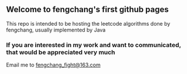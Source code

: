 ## Welcome to fengchang's first github pages
This repo is intended to be hosting the leetcode algorithms done by fengchang, usually implemented by Java

### If you are interested in my work and want to communicated, that would be appreciated very much
Email me to fengchang_fight@163.com
